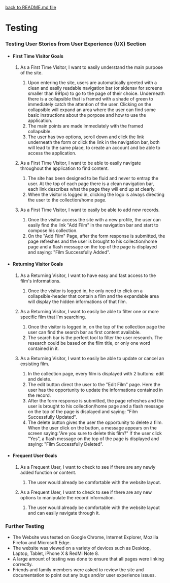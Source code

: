 [back to README.md file](https://github.com/OmarBedawi/myMovies/blob/master/README.md)


# Testing


### Testing User Stories from User Experience (UX) Section

-   #### First Time Visitor Goals

    1. As a First Time Visitor, I want to easily understand the main purpose of the site.

        1. Upon entering the site, users are automatically greeted with a clean and easily readable navigation bar (or sidenav for screens smaller than 991px) to go to the page of their choice. Underneath there is a collapsible that is framed with a shade of green to immediately catch the attention of the user. Clicking on the collapsible will expand an area where the user can find some basic instructions about the porpose and how to use the application.
        2. The main points are made immediately with the framed collapsible.
        3. The user has two options, scroll down and click the link underneath the form or click the link in the navigation bar, both will lead to the same place, to create an account and be able to access the application.

    2. As a First Time Visitor, I want to be able to easily navigate throughout the application to find content.

        1. The site has been designed to be fluid and never to entrap the user. At the top of each page there is a clean navigation bar, each link describes what the page they will end up at clearly.
        2. When the visitor is logged in, clicking the logo is always directing the user to the collection/home page.    
        
        
    3. As a First Time Visitor, I want to easily be able to add new records.
        1. Once the visitor access the site with a new profile, the user can easily find the link "Add Film" in the navigation bar and start to compose his collection.
        2. On the "Add Film" Page, after the form response is submitted, the page refreshes and the user is brought to his collection/home page and a flash message on the top of the page is displayed and saying: "Film Successfully Added".
        

-   #### Returning Visitor Goals

    1. As a Returning Visitor, I want to have easy and fast access to the film's informations.

        1. Once the visitor is logged in, he only need to click on a collapsible-header that contain a film and the expandable area will display the hidden informations of that  film.
        
    2. As a Returning Visitor, I want to easily be able to filter one or more specific film that I'm searching.

        1. Once the visitor is logged in, on the top of the collection page the user can find the search bar as first content available.
        2. The search bar is the perfect tool to filter the user research. The research could be based on the film title, or only one word contained in it.

    3. As a Returning Visitor, I want to easily be able to update or cancel an exsisting film.
        1. In the collection page, every film is displayed with 2 buttons: edit and delete. 
        2. The edit button direct the user to the "Edit Film" page. Here the user has the opportunity to update the informations contained in the record.
        3. After the form response is submitted, the page refreshes and the user is brought to his collection/home page and a flash message on the top of the page is displayed and saying: "Film Successfully Updated".
        4. The delete button gives the user the opportunity to delete a film. When the user click on the button, a message appears on the screen saying:"Are you sure to delete this film?"
        If the user click "Yes", a flash message on the top of the page is displayed and saying: "Film Successfully Deleted". 

-   #### Frequent User Goals

    
    1. As a Frequent User, I want to check to see if there are any newly added function or content.

        1. The user would already be comfortable with the website layout.

    2. As a Frequent User, I want to check to see if there are any new options to manipulate the record information.

        1. The user would already be comfortable with the website layout and can easily navigate through it.

    

### Further Testing

-   The Website was tested on Google Chrome, Internet Explorer, Mozilla Firefox and Microsoft Edge.
-   The website was viewed on a variety of devices such as Desktop, Laptop, Tablet, iPhone X & RedMi Note 8.
-   A large amount of testing was done to ensure that all pages were linking correctly.
-   Friends and family members were asked to review the site and documentation to point out any bugs and/or user experience issues.
